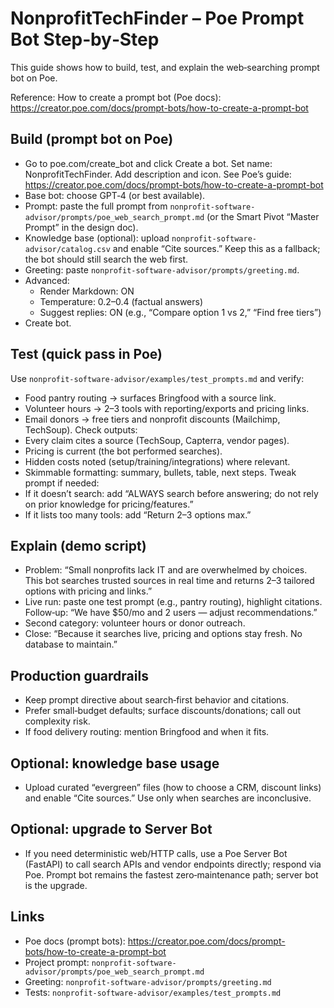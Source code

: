 # NonprofitTechFinder – Poe Prompt Bot Step‑by‑Step

This guide shows how to build, test, and explain the web‑searching prompt bot on Poe.

Reference: How to create a prompt bot (Poe docs): https://creator.poe.com/docs/prompt-bots/how-to-create-a-prompt-bot

## Build (prompt bot on Poe)
- Go to poe.com/create_bot and click Create a bot. Set name: NonprofitTechFinder. Add description and icon. See Poe’s guide: https://creator.poe.com/docs/prompt-bots/how-to-create-a-prompt-bot
- Base bot: choose GPT‑4 (or best available).
- Prompt: paste the full prompt from `nonprofit-software-advisor/prompts/poe_web_search_prompt.md` (or the Smart Pivot “Master Prompt” in the design doc).
- Knowledge base (optional): upload `nonprofit-software-advisor/catalog.csv` and enable “Cite sources.” Keep this as a fallback; the bot should still search the web first.
- Greeting: paste `nonprofit-software-advisor/prompts/greeting.md`.
- Advanced:
  - Render Markdown: ON
  - Temperature: 0.2–0.4 (factual answers)
  - Suggest replies: ON (e.g., “Compare option 1 vs 2,” “Find free tiers”)
- Create bot.

## Test (quick pass in Poe)
Use `nonprofit-software-advisor/examples/test_prompts.md` and verify:
- Food pantry routing → surfaces Bringfood with a source link.
- Volunteer hours → 2–3 tools with reporting/exports and pricing links.
- Email donors → free tiers and nonprofit discounts (Mailchimp, TechSoup).
Check outputs:
- Every claim cites a source (TechSoup, Capterra, vendor pages).
- Pricing is current (the bot performed searches).
- Hidden costs noted (setup/training/integrations) where relevant.
- Skimmable formatting: summary, bullets, table, next steps.
Tweak prompt if needed:
- If it doesn’t search: add “ALWAYS search before answering; do not rely on prior knowledge for pricing/features.”
- If it lists too many tools: add “Return 2–3 options max.”

## Explain (demo script)
- Problem: “Small nonprofits lack IT and are overwhelmed by choices. This bot searches trusted sources in real time and returns 2–3 tailored options with pricing and links.”
- Live run: paste one test prompt (e.g., pantry routing), highlight citations. Follow‑up: “We have $50/mo and 2 users — adjust recommendations.”
- Second category: volunteer hours or donor outreach.
- Close: “Because it searches live, pricing and options stay fresh. No database to maintain.”

## Production guardrails
- Keep prompt directive about search‑first behavior and citations.
- Prefer small‑budget defaults; surface discounts/donations; call out complexity risk.
- If food delivery routing: mention Bringfood and when it fits.

## Optional: knowledge base usage
- Upload curated “evergreen” files (how to choose a CRM, discount links) and enable “Cite sources.” Use only when searches are inconclusive.

## Optional: upgrade to Server Bot
- If you need deterministic web/HTTP calls, use a Poe Server Bot (FastAPI) to call search APIs and vendor endpoints directly; respond via Poe. Prompt bot remains the fastest zero‑maintenance path; server bot is the upgrade.

## Links
- Poe docs (prompt bots): https://creator.poe.com/docs/prompt-bots/how-to-create-a-prompt-bot
- Project prompt: `nonprofit-software-advisor/prompts/poe_web_search_prompt.md`
- Greeting: `nonprofit-software-advisor/prompts/greeting.md`
- Tests: `nonprofit-software-advisor/examples/test_prompts.md`
